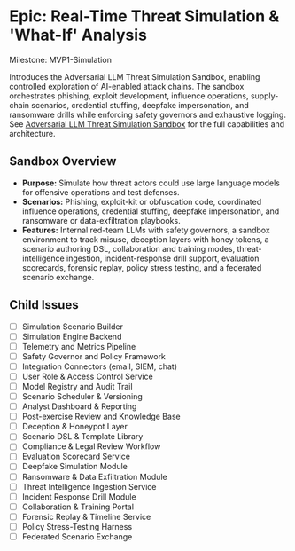 # Epic: Real-Time Threat Simulation & 'What-If' Analysis

Milestone: MVP1-Simulation

Introduces the Adversarial LLM Threat Simulation Sandbox, enabling controlled exploration of AI-enabled attack chains. The sandbox orchestrates phishing, exploit development, influence operations, supply-chain scenarios, credential stuffing, deepfake impersonation, and ransomware drills while enforcing safety governors and exhaustive logging. See [Adversarial LLM Threat Simulation Sandbox](../../ADVERSARIAL_LLM_THREAT_SIMULATION_SANDBOX.md) for the full capabilities and architecture.

## Sandbox Overview

- **Purpose:** Simulate how threat actors could use large language models for offensive operations and test defenses.
- **Scenarios:** Phishing, exploit-kit or obfuscation code, coordinated influence operations, credential stuffing, deepfake impersonation, and ransomware or data-exfiltration playbooks.
- **Features:** Internal red-team LLMs with safety governors, a sandbox environment to track misuse, deception layers with honey tokens, a scenario authoring DSL, collaboration and training modes, threat-intelligence ingestion, incident-response drill support, evaluation scorecards, forensic replay, policy stress testing, and a federated scenario exchange.

## Child Issues

- [ ] Simulation Scenario Builder
- [ ] Simulation Engine Backend
- [ ] Telemetry and Metrics Pipeline
- [ ] Safety Governor and Policy Framework
- [ ] Integration Connectors (email, SIEM, chat)
- [ ] User Role & Access Control Service
- [ ] Model Registry and Audit Trail
- [ ] Scenario Scheduler & Versioning
- [ ] Analyst Dashboard & Reporting
- [ ] Post-exercise Review and Knowledge Base
- [ ] Deception & Honeypot Layer
- [ ] Scenario DSL & Template Library
- [ ] Compliance & Legal Review Workflow
- [ ] Evaluation Scorecard Service
- [ ] Deepfake Simulation Module
- [ ] Ransomware & Data Exfiltration Module
- [ ] Threat Intelligence Ingestion Service
- [ ] Incident Response Drill Module
- [ ] Collaboration & Training Portal
- [ ] Forensic Replay & Timeline Service
- [ ] Policy Stress-Testing Harness
- [ ] Federated Scenario Exchange
